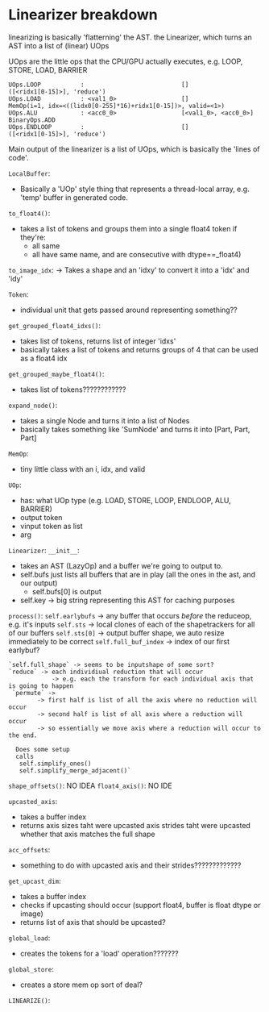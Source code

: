 # Linearizer breakdown


linearizing is basically 'flatterning' the AST.
the Linearizer, which turns an AST into a list of (linear) UOps


UOps are the little ops that the CPU/GPU actually executes, e.g. LOOP, STORE, LOAD, BARRIER

```
UOps.LOOP           :                           []                               ([<ridx1[0-15]>], 'reduce')
UOps.LOAD           : <val1_0>                  []                               MemOp(i=1, idx=<((lidx0[0-255]*16)+ridx1[0-15])>, valid=<1>)
UOps.ALU            : <acc0_0>                  [<val1_0>, <acc0_0>]             BinaryOps.ADD
UOps.ENDLOOP        :                           []                               ([<ridx1[0-15]>], 'reduce')
```

Main output of the linearizer is a list of UOps, which is basically the 'lines of code'.

`LocalBuffer`:
- Basically a 'UOp' style thing that represents a thread-local array, e.g. 'temp' buffer in generated code.

`to_float4()`:
- takes a list of tokens and groups them into a single float4 token if they're:
  - all same
  - all have same name, and are consecutive with dtype==_float4)


`to_image_idx`:
 -> Takes a shape and an 'idxy' to convert it into a 'idx' and 'idy'


`Token`:
- individual unit that gets passed around representing something??


`get_grouped_float4_idxs()`:
- takes list of tokens, returns list of integer 'idxs'
- basically takes a list of tokens and returns groups of 4 that can be used as a float4 idx

`get_grouped_maybe_float4()`:
- takes list of tokens????????????

`expand_node()`:
- takes a single Node and turns it into a list of Nodes
- basically takes something like 'SumNode' and turns it into [Part, Part, Part]

`MemOp`:
- tiny little class with an i, idx, and valid

`UOp`:
- has: what UOp type (e.g. LOAD, STORE, LOOP, ENDLOOP, ALU, BARRIER)
- output token
- vinput token as list
- arg

`Linearizer`:
`__init__`:
- takes an AST (LazyOp) and a buffer we're going to output to.
- self.bufs just lists all buffers that are in play (all the ones in the ast, and our output)
  - self.bufs[0] is output
- self.key -> big string representing this AST for caching purposes


`process()`:
    `self.earlybufs` -> any buffer that occurs *before* the reduceop, e.g. it's inputs
    `self.sts` -> local clones of each of the shapetrackers for all of our buffers
    `self.sts[0]` -> output buffer shape, we auto resize immediately to be correct
    `self.full_buf_index` -> index of our first earlybuf?

    `self.full_shape` -> seems to be inputshape of some sort?
    `reduce` -> each individiual reduction that will occur
                -> e.g. each the transform for each individual axis that is going to happen
     `permute` ->
            -> first half is list of all the axis where no reduction will occur
            -> second half is list of all axis where a reduction will occur
            -> so essentially we move axis where a reduction will occur to the end.

      Does some setup
      calls
       self.simplify_ones()
       self.simplify_merge_adjacent()`


`shape_offsets()`: NO IDEA
`float4_axis()`: NO IDE

`upcasted_axis`:
  - takes a buffer index
  - returns axis sizes taht were upcasted
            axis strides taht were upcasted
            whether that axis matches the full shape

`acc_offsets`:
  - something to do with upcasted axis and their strides?????????????


`get_upcast_dim`:
  - takes a buffer index
  - checks if upcasting should occur (support float4, buffer is float dtype or image)
  - returns list of axis that should be upcasted?

`global_load`:
- creates the tokens for a 'load' operation???????

`global_store`:
- creates a store mem op sort of deal?

`LINEARIZE()`:



















